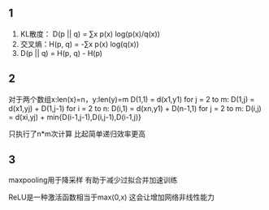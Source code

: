 ## 1
1. KL散度： D(p || q) = ∑x p(x) log(p(x)/q(x))
2. 交叉熵：H(p, q) = -∑x p(x) log(q(x))
3. D(p || q) = H(p, q) - H(p)

## 2
对于两个数组x:len(x)=n，y:len(y)=m
D(1,1) = d(x1,y1)
for j = 2 to m:
    D(1,j) = d(x1,yj) + D(1,j-1)
for i = 2 to n:
    D(i,1) = d(xn,y1) + D(n-1,1) 
    for j = 2 to m:
        D(i,j) = d(xi,yj) + min{D(i-1,j-1),D(i,j-1),D(i-1,j)}

只执行了n*m次计算 比起简单递归效率更高

## 3
maxpooling用于降采样 有助于减少过拟合并加速训练

ReLU是一种激活函数相当于max(0,x) 这会让增加网络非线性能力 